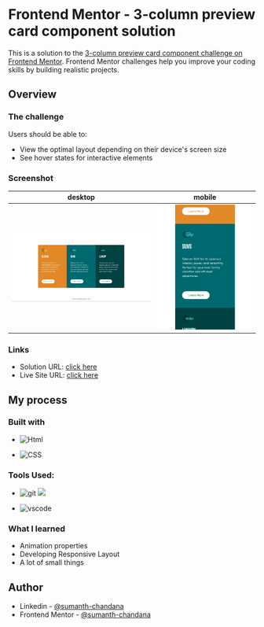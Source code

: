 # Frontend Mentor - 3-column preview card component solution

This is a solution to the [3-column preview card component challenge on Frontend Mentor](https://www.frontendmentor.io/challenges/3column-preview-card-component-pH92eAR2-). Frontend Mentor challenges help you improve your coding skills by building realistic projects. 


## Overview

### The challenge

Users should be able to:

- View the optimal layout depending on their device's screen size
- See hover states for interactive elements

### Screenshot

| desktop | mobile |
| --- | --- |
| ![](./images/desktop-design.jpg) | ![](./images/mobile-design.jpg) |



### Links

- Solution URL: [click here](https://github.com/sumanth-chandana/3-coloumn-preview-card.git)
- Live Site URL: [click here](https://coloumn3-card-preview.netlify.app/)

## My process

### Built with

- ![Html](	https://img.shields.io/badge/HTML5-E34F26?style=for-the-badge&logo=html5&logoColor=white)

- ![CSS](https://img.shields.io/badge/CSS3-1572B6?style=for-the-badge&logo=css3&logoColor=white)

### Tools Used:

- ![git](https://img.shields.io/badge/GIT-E44C30?style=for-the-badge&logo=git&logoColor=white)
 ![](https://img.shields.io/badge/GitHub-100000?style=for-the-badge&logo=github&logoColor=white)

-	![vscode](https://img.shields.io/badge/Visual_Studio_Code-0078D4?style=for-the-badge&logo=visual%20studio%20code&logoColor=white)


### What I learned

- Animation properties
- Developing Responsive Layout
- A lot of small things

## Author

- Linkedin - [@sumanth-chandana](https://www.linkedin.com/in/sumanthchandana/)
- Frontend Mentor - [@sumanth-chandana](https://www.frontendmentor.io/profile/sumanth-chandana)


